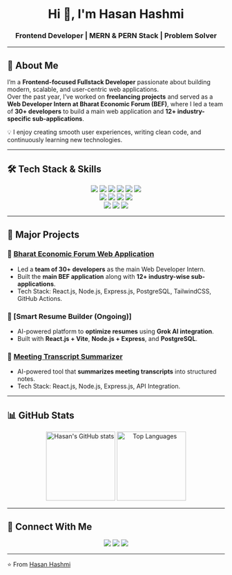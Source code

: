 <h1 align="center">Hi 👋, I'm Hasan Hashmi</h1>
<h3 align="center">Frontend Developer | MERN & PERN Stack | Problem Solver</h3>

---

## 🚀 About Me
I’m a **Frontend-focused Fullstack Developer** passionate about building modern, scalable, and user-centric web applications.  
Over the past year, I’ve worked on **freelancing projects** and served as a **Web Developer Intern at Bharat Economic Forum (BEF)**, where I led a team of **30+ developers** to build a main web application and **12+ industry-specific sub-applications**.  

💡 I enjoy creating smooth user experiences, writing clean code, and continuously learning new technologies.  

---

## 🛠️ Tech Stack & Skills  

<p align="center">
<!-- Frontend -->
<img src="https://img.shields.io/badge/HTML5-E34F26?style=for-the-badge&logo=html5&logoColor=white"/>
<img src="https://img.shields.io/badge/CSS3-1572B6?style=for-the-badge&logo=css3&logoColor=white"/>
<img src="https://img.shields.io/badge/JavaScript-F7DF1E?style=for-the-badge&logo=javascript&logoColor=black"/>
<img src="https://img.shields.io/badge/React-20232A?style=for-the-badge&logo=react&logoColor=61DAFB"/>
<img src="https://img.shields.io/badge/Next.js-000000?style=for-the-badge&logo=next.js&logoColor=white"/>
<img src="https://img.shields.io/badge/Tailwind_CSS-38B2AC?style=for-the-badge&logo=tailwind-css&logoColor=white"/>
<br/>
<!-- Backend -->
<img src="https://img.shields.io/badge/Node.js-43853D?style=for-the-badge&logo=node.js&logoColor=white"/>
<img src="https://img.shields.io/badge/Express.js-404D59?style=for-the-badge"/>
<img src="https://img.shields.io/badge/PostgreSQL-316192?style=for-the-badge&logo=postgresql&logoColor=white"/>
<img src="https://img.shields.io/badge/MongoDB-4EA94B?style=for-the-badge&logo=mongodb&logoColor=white"/>
<br/>
<!-- Tools -->
<img src="https://img.shields.io/badge/Git-F05032?style=for-the-badge&logo=git&logoColor=white"/>
<img src="https://img.shields.io/badge/GitHub-181717?style=for-the-badge&logo=github&logoColor=white"/>
<img src="https://img.shields.io/badge/Figma-F24E1E?style=for-the-badge&logo=figma&logoColor=white"/>
</p>

---

## 📌 Major Projects  

### 🔹 [Bharat Economic Forum Web Application](https://hasanhashmi1.github.io/bef-web-deploy/)
- Led a **team of 30+ developers** as the main Web Developer Intern.  
- Built the **main BEF application** along with **12+ industry-wise sub-applications**.  
- Tech Stack: React.js, Node.js, Express.js, PostgreSQL, TailwindCSS, GitHub Actions.  

### 🔹 [Smart Resume Builder (Ongoing)]
- AI-powered platform to **optimize resumes** using **Grok AI integration**.  
- Built with **React.js + Vite**, **Node.js + Express**, and **PostgreSQL**.  

### 🔹 [Meeting Transcript Summarizer](#)
- AI-powered tool that **summarizes meeting transcripts** into structured notes.  
- Tech Stack: React.js, Node.js, Express.js, API Integration.  

---

## 📊 GitHub Stats  

<p align="center">
  <img src="https://github-readme-stats.vercel.app/api?username=Hasanhashmi1&show_icons=true&theme=radical" alt="Hasan's GitHub stats" height="160"/>
  <img src="https://github-readme-stats.vercel.app/api/top-langs/?username=Hasanhashmi1&layout=compact&theme=radical" alt="Top Languages" height="160"/>
</p>

---

## 🤝 Connect With Me  

<p align="center">
<a href="mailto:hashmihasan189@gmail.com"><img src="https://img.shields.io/badge/Email-D14836?style=for-the-badge&logo=gmail&logoColor=white"/></a>
<a href="https://www.linkedin.com/in/hasan-hashmi-bca"><img src="https://img.shields.io/badge/LinkedIn-0077B5?style=for-the-badge&logo=linkedin&logoColor=white"/></a>
<a href="https://github.com/Hasanhashmi1"><img src="https://img.shields.io/badge/GitHub-181717?style=for-the-badge&logo=github&logoColor=white"/></a>
</p>

---

⭐️ From [Hasan Hashmi](https://github.com/Hasanhashmi1)  

